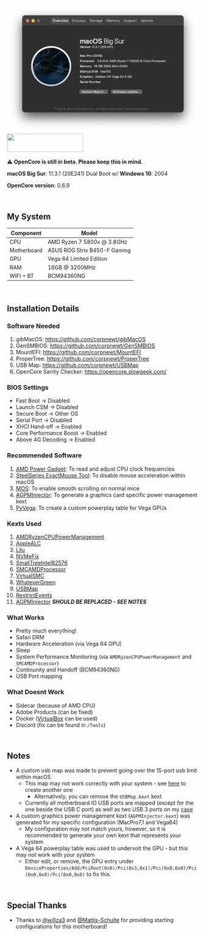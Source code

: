 <img src="Screenshot.png">

<img src="https://github.com/acidanthera/OpenCorePkg/blob/master/Docs/Logos/OpenCore_with_text_Small.png" width="200" height="48"/>

⚠️ <b>OpenCore is still in beta. Please keep this in mind.</b>

**macOS Big Sur**: 11.3.1 (20E241) Dual Boot w/ **Windows 10**: 2004

**OpenCore version**: 0.6.9 <br>

<br>

## My System
| **Component** | **Model** |
| ------------- | --------- |
| CPU | AMD Ryzen 7 5800x @ 3.8GHz |
| Motherboard | ASUS ROG Strix B450-F Gaming |
| GPU | Vega 64 Limited Edition |
| RAM | 16GB @ 3200MHz |
| WIFI + BT| BCM94360NG |

<br>

## Installation Details

### Software Needed
1. gibMacOS: https://github.com/corpnewt/gibMacOS
2. GenSMBIOS: https://github.com/corpnewt/GenSMBIOS 
3. MountEFI: https://github.com/corpnewt/MountEFI
4. ProperTree: https://github.com/corpnewt/ProperTree
5. USB Map: https://github.com/corpnewt/USBMap
6. OpenCore Sanity Checker: https://opencore.slowgeek.com/

### BIOS Settings
- Fast Boot → Disabled
- Launch CSM → Disabled
- Secure Boot → Other OS
- Serial Port → Disabled
- XHCI Hand-off → Enabled
- Core Performance Boost → Enabled
- Above 4G Decoding → Enabled

### Recommended Software
1. [AMD Power Gadget](https://github.com/trulyspinach/SMCAMDProcessor/releases): To read and adjust CPU clock frequencies
2. [SteelSeries ExactMouse Tool](https://downloads.steelseriescdn.com/drivers/tools/steelseries-exactmouse-tool.dmg): To disable mouse acceleration within macOS 
3. [MOS](https://mos.caldis.me/): To enable smooth scrolling on normal mice
4. [AGPMInjector](https://github.com/Pavo-IM/AGPMInjector): To generate a graphics card specific power management kext
5. [PyVega](https://github.com/corpnewt/PyVega): To create a custom powerplay table for Vega GPUs


### Kexts Used
1. [AMDRyzenCPUPowerManagement](https://github.com/trulyspinach/SMCAMDProcessor)
2. [AppleALC](https://github.com/acidanthera/AppleALC)
3. [Lilu](https://github.com/acidanthera/Lilu)
4. [NVMeFix](https://github.com/acidanthera/NVMeFix)
5. [SmallTreeIntel82576](https://github.com/khronokernel/SmallTree-I211-AT-patch)
6. [SMCAMDProcessor](https://github.com/trulyspinach/SMCAMDProcessor)
7. [VirtualSMC](https://github.com/acidanthera/virtualsmc)
8. [WhateverGreen](https://github.com/acidanthera/whatevergreen)
9. [USBMap](https://github.com/corpnewt/USBMap)
10. [RestrictEvents](https://github.com/acidanthera/RestrictEvents)
11. [AGPMInjector](https://github.com/Pavo-IM/AGPMInjector) ***SHOULD BE REPLACED - SEE NOTES***

### What Works
- Pretty much everything!
- Safari DRM
- Hardware Acceleration (via Vega 64 GPU)
- Sleep 
- System Performance Monitoring (via `AMDRyzenCPUPowerManagement` and `SMCAMDProcessor`)
- Continunity and Handoff (BCM94360NG)
- USB Port mapping

### What Doesnt Work
- Sidecar (because of AMD CPU)
- Adobe Products (can be fixed)
- Docker ([VirtualBox](https://medium.com/crowdbotics/a-complete-one-by-one-guide-to-install-docker-on-your-mac-os-using-homebrew-e818eb4cfc3) can be used)
- Discord (fix can be found in `/Tools`)

<br>

## Notes
- A custom usb map was made to prevent going over the 15-port usb limit within macOS
  - This map may not work correctly with your system - see [here](https://github.com/corpnewt/USBMap) to create another one
    - Alternatively, you can remove the `USBMap.kext` kext
  - Currently all motherboard IO USB ports are mapped (except for the one beside the USB C port) as well as two USB 3 ports on my [case](https://www.fractal-design.com/products/cases/meshify/meshify-c-dark-tempered-glass/Black/) 
- A custom graphics power management kext (`AGPMInjector.kext`) was generated for my specific configuration (MacPro7,1 and Vega64)
  - My configuration may not match yours, however, so it is recommended to generate your own kext that represents your system
- A Vega 64 powerplay table was used to undervolt the GPU - but this may not work with your system
  - Either edit, or remove, the GPU entry under `DeviceProperties/Add/PciRoot(0x0)/Pci(0x3,0x1)/Pci(0x0,0x0)/Pci(0x0,0x0)/Pci(0x0,0x0)` to fix this

<br>

## Special Thanks
- Thanks to [@willza3](https://github.com/willza3/macOS-strix-B450i) and [@Mattis-Schulte](https://github.com/Mattis-Schulte/hackintosh-asus-b450f) for providing starting configurations for this motherboard! 